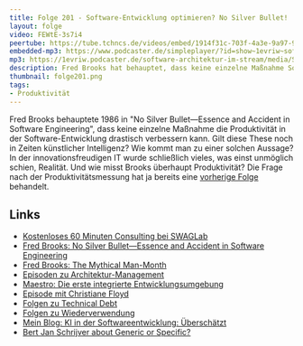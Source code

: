 ```yaml
---
title: Folge 201 - Software-Entwicklung optimieren? No Silver Bullet!
layout: folge
video: FEWtE-3s7i4
peertube: https://tube.tchncs.de/videos/embed/1914f31c-703f-4a3e-9a97-98d7195cb058
embedded-mp3: https://www.podcaster.de/simpleplayer/?id=show~1evriw~software-architektur-im-stream~pod-57335222b72cf4ddc2963ca7c5&v=1706892575
mp3: https://1evriw.podcaster.de/software-architektur-im-stream/media/Software-Entwicklung_optimieren_No_Silver_Bullet.mp3
description: Fred Brooks hat behauptet, dass keine einzelne Maßnahme Software-Entwicklungsproduktivität deutlicher verbessern kann. Stimmt das noch?
thumbnail: folge201.png
tags:
- Produktivität
---
```


Fred Brooks behauptete 1986 in "No Silver Bullet—Essence and Accident
in Software Engineering", dass keine einzelne Maßnahme die
Produktivität in der Software-Entwicklung drastisch verbessern
kann. Gilt diese These noch in Zeiten künstlicher Intelligenz? Wie
kommt man zu einer solchen Aussage? In der innovationsfreudigen IT
wurde schließlich vieles, was einst unmöglich schien, Realität. Und
wie misst Brooks überhaupt Produktivität? Die Frage nach der
Produktivitätsmessung hat ja bereits eine [vorherige
Folge](https://software-architektur.tv/2023/12/22/folge194.html)
behandelt.

## Links

* [Kostenloses 60 Minuten Consulting bei SWAGLab](https://en.wikipedia.org/wiki/No_Silver_Bullet)
* [Fred Brooks: No Silver Bullet—Essence and Accident in Software Engineering](http://www.cs.unc.edu/techreports/86-020.pdf)
* [Fred Brooks: The Mythical Man-Month](https://en.wikipedia.org/wiki/The_Mythical_Man-Month)
* [Episoden zu Architektur-Management](https://software-architektur.tv/tags.html#Architecture%20Management)
* [Maestro: Die erste integrierte Entwicklungsumgebung](https://de.wikipedia.org/wiki/Maestro_I)
* [Episode mit Christiane Floyd](https://software-architektur.tv/2021/07/09/folge66.html)
* [Folgen zu Technical Debt](https://software-architektur.tv/tags.html#Technical%20Debt)
* [Folgen zu Wiederverwendung](https://software-architektur.tv/tags.html#Wiederverwendung)
* [Mein Blog: KI in der Softwareentwicklung: Überschätzt](https://www.heise.de/blog/KI-in-der-Softwareentwicklung-Ueberschaetzt-9336902.html)
* [Bert Jan Schrijver about Generic or Specific?](https://software-architektur.tv/2023/10/13/episode184.html)
